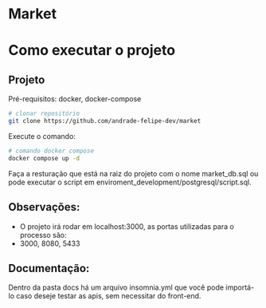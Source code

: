 # Market
# Como executar o projeto

## Projeto
Pré-requisitos: docker, docker-compose 

```bash
# clonar repositório
git clone https://github.com/andrade-felipe-dev/market
```
Execute o comando: 
```bash
# comando docker compose
docker compose up -d
```
Faça a resturação que está na raiz do projeto com o nome market_db.sql ou pode executar o script em enviroment_development/postgresql/script.sql.

## Observações: 
- O projeto irá rodar em localhost:3000, as portas utilizadas para o processo são:
- 3000, 8080, 5433


## Documentação: 
Dentro da pasta docs há um arquivo insomnia.yml que você pode importá-lo caso deseje testar as apis, sem necessitar do front-end.
